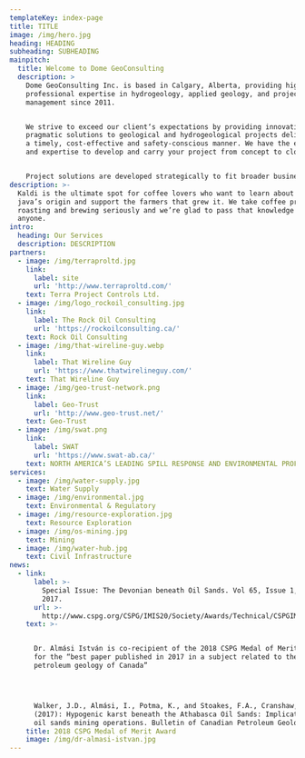 ```yaml
---
templateKey: index-page
title: TITLE
image: /img/hero.jpg
heading: HEADING
subheading: SUBHEADING
mainpitch:
  title: Welcome to Dome GeoConsulting
  description: >
    Dome GeoConsulting Inc. is based in Calgary, Alberta, providing high-level
    professional expertise in hydrogeology, applied geology, and project
    management since 2011.


    We strive to exceed our client‘s expectations by providing innovative and
    pragmatic solutions to geological and hydrogeological projects delivered in
    a timely, cost-effective and safety-conscious manner. We have the experience
    and expertise to develop and carry your project from concept to closure.


    Project solutions are developed strategically to fit broader business goals.
description: >-
  Kaldi is the ultimate spot for coffee lovers who want to learn about their
  java’s origin and support the farmers that grew it. We take coffee production,
  roasting and brewing seriously and we’re glad to pass that knowledge to
  anyone.
intro:
  heading: Our Services
  description: DESCRIPTION
partners:
  - image: /img/terraproltd.jpg
    link:
      label: site
      url: 'http://www.terraproltd.com/'
    text: Terra Project Controls Ltd.
  - image: /img/logo_rockoil_consulting.jpg
    link:
      label: The Rock Oil Consulting
      url: 'https://rockoilconsulting.ca/'
    text: Rock Oil Consulting
  - image: /img/that-wireline-guy.webp
    link:
      label: That Wireline Guy
      url: 'https://www.thatwirelineguy.com/'
    text: That Wireline Guy
  - image: /img/geo-trust-network.png
    link:
      label: Geo-Trust
      url: 'http://www.geo-trust.net/'
    text: Geo-Trust
  - image: /img/swat.png
    link:
      label: SWAT
      url: 'https://www.swat-ab.ca/'
    text: NORTH AMERICA’S LEADING SPILL RESPONSE AND ENVIRONMENTAL PROFESSIONALS
services:
  - image: /img/water-supply.jpg
    text: Water Supply
  - image: /img/environmental.jpg
    text: Environmental & Regulatory
  - image: /img/resource-exploration.jpg
    text: Resource Exploration
  - image: /img/os-mining.jpg
    text: Mining
  - image: /img/water-hub.jpg
    text: Civil Infrastructure
news:
  - link:
      label: >-
        Special Issue: The Devonian beneath Oil Sands. Vol 65, Issue 1, March
        2017.
      url: >-
        http://www.cspg.org/CSPG/IMIS20/Society/Awards/Technical/CSPGIMIS20/Members/Awards/Technical_Awards.aspx?hkey=5330fd76-7dfe-4295-a0d2-d9c88e9d01e5
    text: >-


      Dr. Almási István is co-recipient of the 2018 CSPG Medal of Merit Award,
      for the “best paper published in 2017 in a subject related to the
      petroleum geology of Canada”




      Walker, J.D., Almási, I., Potma, K., and Stoakes, F.A., Cranshaw, J.C.,
      (2017): Hypogenic karst beneath the Athabasca Oil Sands: Implications for
      oil sands mining operations. Bulletin of Canadian Petroleum Geology.
    title: 2018 CSPG Medal of Merit Award
    image: /img/dr-almasi-istvan.jpg
---
```


